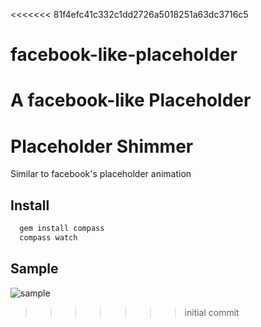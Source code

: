 <<<<<<< 81f4efc41c332c1dd2726a5018251a63dc3716c5
# facebook-like-placeholder
A facebook-like Placeholder
=======
# Placeholder Shimmer

Similar to facebook's placeholder animation

## Install

```sh
  gem install compass
  compass watch
```
## Sample

![sample](https://raw.github.com/tulios/placeholder_shimmer/master/sample.gif)
>>>>>>> initial commit
